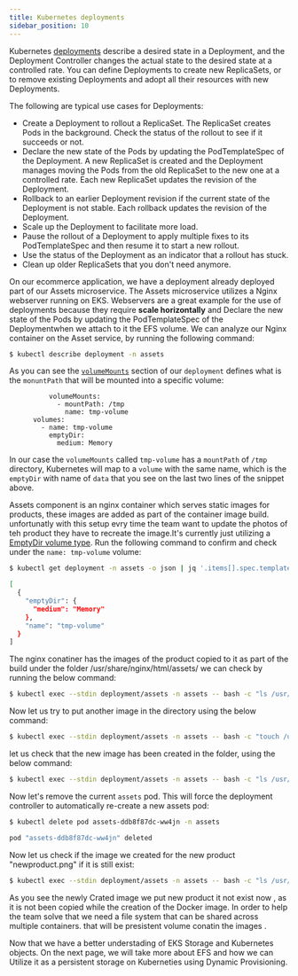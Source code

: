 ```yaml
---
title: Kubernetes deployments
sidebar_position: 10
---
```


Kubernetes  [deployments](https://kubernetes.io/docs/concepts/workloads/controllers/deployment/) describe a desired state in a Deployment, and the Deployment Controller changes the actual state to the desired state at a controlled rate. You can define Deployments to create new ReplicaSets, or to remove existing Deployments and adopt all their resources with new Deployments.

The following are typical use cases for Deployments:

* Create a Deployment to rollout a ReplicaSet. The ReplicaSet creates Pods in the background. Check the status of the rollout to see if it succeeds or not.
* Declare the new state of the Pods by updating the PodTemplateSpec of the Deployment. A new ReplicaSet is created and the Deployment manages moving the Pods from the old ReplicaSet to the new one at a controlled rate. Each new ReplicaSet updates the revision of the Deployment.
* Rollback to an earlier Deployment revision if the current state of the Deployment is not stable. Each rollback updates the revision of the Deployment.
* Scale up the Deployment to facilitate more load.
* Pause the rollout of a Deployment to apply multiple fixes to its PodTemplateSpec and then resume it to start a new rollout.
* Use the status of the Deployment as an indicator that a rollout has stuck.
* Clean up older ReplicaSets that you don't need anymore.

On our ecommerce application, we have a deployment already deployed part of our Assets microservice. The Assets microservice utilizes a Nginx webserver running on EKS. Webservers are a great example for the use of deployments because they require **scale horizontally** and Declare the new state of the Pods by updating the PodTemplateSpec of the Deploymentwhen we attach to it the EFS volume. We can analyze our Nginx container on the Asset service, by running the following command:

```bash
$ kubectl describe deployment -n assets
```

As you can see the [`volumeMounts`](https://kubernetes.io/docs/concepts/storage/volumes/#emptydir-configuration-example) section of our `deployment` defines what is the `monuntPath` that will be mounted into a specific volume:

```blank title="manifests/ssets/deployment.yaml " 
          volumeMounts:
            - mountPath: /tmp
              name: tmp-volume
      volumes:
        - name: tmp-volume
          emptyDir:
            medium: Memory
```

In our case the `volumeMounts` called `tmp-volume` has a `mountPath` of `/tmp` directory, Kubernetes will map to a `volume` with the same name, which is the `emptyDir` with name of `data` that you see on the last two lines of the snippet above. 

Assets component is an nginx container which serves static images for products, these images are added as part of the container image build. unfortunatly with this setup evry time the team want to update the photos of teh product they have to recreate the image.It's currently just utilizing a [EmptyDir volume type](https://kubernetes.io/docs/concepts/storage/volumes/#emptydir). Run the following command to confirm and check under the `name: tmp-volume` volume:

```bash
$ kubectl get deployment -n assets -o json | jq '.items[].spec.template.spec.volumes'

[
  {
    "emptyDir": {
      "medium": "Memory"
    },
    "name": "tmp-volume"
  }
]
```

The nginx conatiner has the images of the product copied to it as part of the build under the folder /usr/share/nginx/html/assets/ we can check by running the below command:

```bash
$ kubectl exec --stdin deployment/assets -n assets -- bash -c "ls /usr/share/nginx/html/assets/" 

```
Now let us try to put another image in the directory using the below command:


```bash
$ kubectl exec --stdin deployment/assets -n assets -- bash -c "touch /usr/share/nginx/html/assets/newproduct.png" 

```

let us check that the new image has been created in the folder, using the below command:


```bash
$ kubectl exec --stdin deployment/assets -n assets -- bash -c "ls /usr/share/nginx/html/assets/" 

```

Now let's remove the current `assets` pod. This will force the deployment controller to automatically re-create a new assets pod:

```bash
$ kubectl delete pod assets-ddb8f87dc-ww4jn -n assets

pod "assets-ddb8f87dc-ww4jn" deleted
```

Now let us check if the image we created for the new product "newproduct.png" if it is still exist:


```bash
$ kubectl exec --stdin deployment/assets -n assets -- bash -c "ls /usr/share/nginx/html/assets/" 

```

As you see the newly Crated image we put new product it not exist now , as it is not been copied while the creation of the Docker image. In order to help the team solve that we need a file system that can be shared across multiple containers. that will be presistent volume conatin the images .

Now that we have a better understading of EKS Storage and Kubernetes objects. On the next page, we will take more about EFS and how we can Utilize it as a persistent storage on Kuberneties using Dynamic Provisioning.

